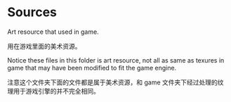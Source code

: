 # Sources

Art resource that used in game.

用在游戏里面的美术资源。

Notice these files in this folder is art resource, not all as same as texures in game that may have been modified to fit the game engine.

注意这个文件夹下面的文件都是属于美术资源，和 game 文件夹下经过处理的纹理用于游戏引擎的并不完全相同。
